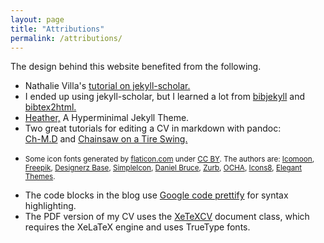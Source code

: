 ```yaml
---
layout: page
title: "Attributions"
permalink: /attributions/
---
```


The design behind this website benefited from the following.

<ul>
    <li>
        Nathalie Villa's <a href="http://tuxette.nathalievilla.org/?tag=jekyll-scholar&lang=en">tutorial on jekyll-scholar.</a> 
    </li>
    <li>
        I ended up using jekyll-scholar, but I learned a lot from <a href="https://github.com/pablooliveira/bibjekyll">bibjekyll</a> and <a href="http://www.lri.fr/~filliatr/bibtex2html/">bibtex2html.</a>
    </li>
    <li>
        <a href="http://jxnblk.github.io/Heather/">Heather,</a>  A Hyperminimal Jekyll Theme.
    </li>
    <li>Two great tutorials for editing a CV in markdown with pandoc:<br/>
        <a href="http://blog.chmd.fr/editing-a-cv-in-markdown-with-pandoc.html">Ch-M.D</a> and
        <a href="http://www.chainsawonatireswing.com/2013/05/28/how-i-create-manage-my-cv-using-markdown-pandoc/">Chainsaw on a Tire Swing.</a>
    </li>
    <li>
        <p ><small>Some icon fonts generated by <a href="http://www.flaticon.com">flaticon.com</a>
        under <a href="http://creativecommons.org/licenses/by/3.0/">CC BY</a>. The authors are: <a href="http://www.icomoon.io">Icomoon</a>, <a href="http://www.freepik.com">Freepik</a>, <a href="http://www.designerzbase.com">Designerz Base</a>, <a href="http://www.simpleicon.com">SimpleIcon</a>, <a href="http://www.danielbruce.se">Daniel Bruce</a>, <a href="http://www.zurb.com/playground/foundation-icons">Zurb</a>, <a href="http://www.unocha.org">OCHA</a>, <a href="http://www.icons8.com">Icons8</a>, <a href="http://www.elegantthemes.com">Elegant Themes</a>.</small></p>
    </li>
    <li>
        The code blocks in the blog use
        <a href="https://code.google.com/p/google-code-prettify/">Google code prettify</a> for syntax highlighting.
    </li>
    <li>
        The PDF version of my CV uses the <a href="http://www.oak-tree.us/blog/index.php/2009/11/25/latex-cv-part1">XeTeXCV</a> document class, which requires the XeLaTeX engine and uses TrueType fonts.
    </li>
</ul>
